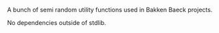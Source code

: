 A bunch of semi random utility functions used in Bakken Baeck projects.

No dependencies outside of stdlib.
